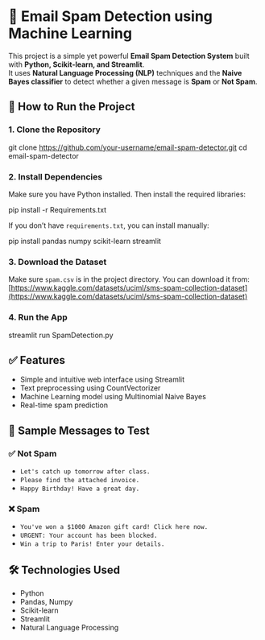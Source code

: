 
# 📧 Email Spam Detection using Machine Learning

This project is a simple yet powerful **Email Spam Detection System** built with **Python, Scikit-learn, and Streamlit**.  
It uses **Natural Language Processing (NLP)** techniques and the **Naive Bayes classifier** to detect whether a given message is **Spam** or **Not Spam**.



## 🚀 How to Run the Project

### 1. **Clone the Repository**

git clone https://github.com/your-username/email-spam-detector.git
cd email-spam-detector


### 2. **Install Dependencies**

Make sure you have Python installed. Then install the required libraries:


pip install -r Requirements.txt


If you don’t have `requirements.txt`, you can install manually:


pip install pandas numpy scikit-learn streamlit

### 3. **Download the Dataset**

Make sure `spam.csv` is in the project directory. You can download it from:
[https://www.kaggle.com/datasets/uciml/sms-spam-collection-dataset](https://www.kaggle.com/datasets/uciml/sms-spam-collection-dataset)

### 4. **Run the App**

streamlit run SpamDetection.py

## ✅ Features

* Simple and intuitive web interface using Streamlit
* Text preprocessing using CountVectorizer
* Machine Learning model using Multinomial Naive Bayes
* Real-time spam prediction


## 🧪 Sample Messages to Test

### ✅ Not Spam

* `Let's catch up tomorrow after class.`
* `Please find the attached invoice.`
* `Happy Birthday! Have a great day.`

### ❌ Spam

* `You've won a $1000 Amazon gift card! Click here now.`
* `URGENT: Your account has been blocked.`
* `Win a trip to Paris! Enter your details.`

## 🛠️ Technologies Used

* Python
* Pandas, Numpy
* Scikit-learn
* Streamlit
* Natural Language Processing



